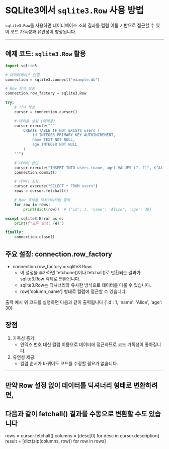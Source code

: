 # SQLite3에서 `sqlite3.Row` 사용 방법

`sqlite3.Row`를 사용하면 데이터베이스 조회 결과를 컬럼 이름 기반으로 접근할 수 있어 코드 가독성과 유연성이 향상됩니다.

---

## 예제 코드: `sqlite3.Row` 활용



```python
import sqlite3

# 데이터베이스 연결
connection = sqlite3.connect("example.db")

# Row 형식 설정
connection.row_factory = sqlite3.Row

try:
    # 커서 생성
    cursor = connection.cursor()

    # 테이블 생성 (예제용)
    cursor.execute("""
        CREATE TABLE IF NOT EXISTS users (
            id INTEGER PRIMARY KEY AUTOINCREMENT,
            name TEXT NOT NULL,
            age INTEGER NOT NULL
        )
    """)

    # 데이터 삽입
    cursor.execute("INSERT INTO users (name, age) VALUES (?, ?)", ("Alice", 30))
    connection.commit()

    # 데이터 조회
    cursor.execute("SELECT * FROM users")
    rows = cursor.fetchall()

    # Row 객체를 딕셔너리처럼 출력
    for row in rows:
        print(dict(row))  # {'id': 1, 'name': 'Alice', 'age': 30}

except sqlite3.Error as e:
    print(f"오류 발생: {e}")

finally:
    connection.close()

```



## 주요 설정: connection.row_factory
* connection.row_factory = sqlite3.Row:
    * 이 설정을 추가하면 fetchone()이나 fetchall()로 반환되는 결과가 sqlite3.Row 객체로 변환됩니다.
    * sqlite3.Row는 딕셔너리와 유사한 방식으로 데이터를 다룰 수 있습니다.
    * row['column_name'] 형태로 컬럼에 접근할 수 있습니다.


출력 예시
위 코드를 실행하면 다음과 같이 출력됩니다
{'id': 1, 'name': 'Alice', 'age': 30}


## 장점
1. 가독성 증가:
    * 인덱스 번호 대신 컬럼 이름으로 데이터에 접근하므로 코드 가독성이 좋아집니다.
2. 유연성 제공:
    * 컬럼 순서가 바뀌어도 코드를 수정할 필요가 없습니다.

---

## 만약 Row 설정 없이 데이터를 딕셔너리 형태로 변환하려면, 
## 다음과 같이 fetchall() 결과를 수동으로 변환할 수도 있습니다

rows = cursor.fetchall()
columns = [desc[0] for desc in cursor.description]
result = [dict(zip(columns, row)) for row in rows]
